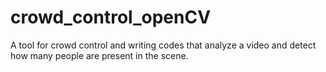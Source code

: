 # crowd_control_openCV
A tool for crowd control and writing codes that analyze a video and detect how many people are present in the scene. 
